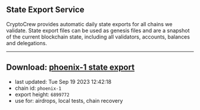 ## State Export Service
CryptoCrew provides automatic daily state exports for all chains we validate. State export files can be used as genesis files and are a snapshot of the current blockchain state, including all validators, accounts, balances and delegations.

---
**Download: [phoenix-1 state export](https://dl.ccvalidators.com/SERVICE/terra2/phoenix-1_export_6899772.json)**
---

- last updated: Tue Sep 19 2023 12:42:18
- chain id: `phoenix-1`
- export height: `6899772`
- use for: airdrops, local tests, chain recovery
